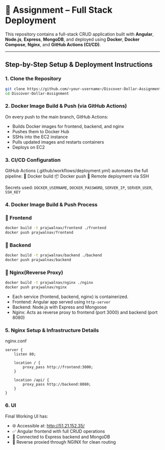 # 🚀 Assignment – Full Stack Deployment

This repository contains a full-stack CRUD application built with **Angular**, **Node.js**, **Express**, **MongoDB**, and deployed using **Docker**, **Docker Compose**, **Nginx**, and **GitHub Actions (CI/CD)**.

---

## Step-by-Step Setup & Deployment Instructions

### 1. Clone the Repository

```bash
git clone https://github.com/<your-username>/Discover-Dollar-Assignment.git
cd Discover-Dollar-Assignment
```
### 2. Docker Image Build & Push (via GitHub Actions)
On every push to the main branch, GitHub Actions:
- Builds Docker images for frontend, backend, and nginx
- Pushes them to Docker Hub
- SSHs into the EC2 instance
- Pulls updated images and restarts containers
- Deploys on EC2

### 3. CI/CD Configuration
GitHub Actions (.github/workflows/deployment.yml) automates the full pipeline:
🔨 Docker build
📦 Docker push
🚀 Remote deployment via SSH

Secrets used:
`DOCKER_USERNAME`, `DOCKER_PASSWORD`, `SERVER_IP`, `SERVER_USER`, `SSH_KEY`

### 4. Docker Image Build & Push Process

### 🔧 Frontend
```bash
docker build -t prajwalnav/frontend ./frontend
docker push prajwalnav/frontend
```
### 🔧 Backend
```bash
docker build -t prajwalnav/backend ./backend
docker push prajwalnav/backend
```
### 🔧 Nginx(Reverse Proxy)
```bash
docker build -t prajwalnav/nginx ./nginx
docker push prajwalnav/nginx
```
- Each service (frontend, backend, nginx) is containerized.
- Frontend: Angular app served using `http-server`
- Backend: Node.js with Express and Mongoose
- Nginx: Acts as reverse proxy to frontend (port 3000) and backend (port 8080)


### 5. Nginx Setup & Infrastructure Details
nginx.conf
```nginx
server {
    listen 80;

    location / {
        proxy_pass http://frontend:3000;
    }

    location /api/ {
        proxy_pass http://backend:8080;
    }
}
```

### 6. UI
Final Working UI has:
- 🌐 Accessible at: http://51.21.152.35/
- ✅ Angular frontend with full CRUD operations
- 🔗 Connected to Express backend and MongoDB
- 🔁 Reverse proxied through NGINX for clean routing



